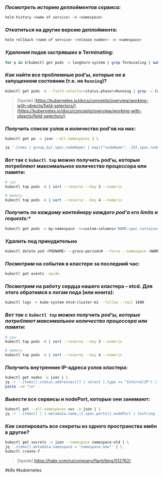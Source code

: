 
### *Посмотреть историю деплойментов сервиса:*
```bash
helm history <name of service> -n <namespace>
```
### *Откатиться* на другие версию деплоймента:
```bash
helm rollback <name of service> <release number> -n <namespace>
```
### *Удаления* подов застрявших в Terminating:
```bash
for p in $(kubectl get pods -n longhorn-system | grep Terminating | awk '{print $1}'); do kubectl delete pod $p -n longhorn-system --force --grace-period=0; done
```
### *Как* найти все проблемные pod'ы, которые не в запущенном состоянии (т.е. не `Running`)?
```bash
kubectl get pods -A --field-selector=status.phase!=Running | grep -v Complete
```
> [!quote]
[https://kubernetes.io/docs/concepts/overview/working-with-objects/field-selectors/](https://kubernetes.io/docs/concepts/overview/working-with-objects/field-selectors/)
### *Получить* список узлов и количество pod'ов на них:
```bash
kubectl get po -o json --all-namespaces | \

jq '.items | group_by(.spec.nodeName) | map({"nodeName": .[0].spec.nodeName, "count": length}) | sort_by(.count)'
```
### *Вот* так с `kubectl top` можно получить pod'ы, которые потребляют максимальное количество процессора или памяти:
```bash
# cpu
kubectl top pods -A | sort --reverse --key 3 --numeric

# memory
kubectl top pods -A | sort --reverse --key 4 --numeric
```
### *Получить по каждому контейнеру каждого pod'а его limits и requests:**
```bash
kubectl get pods -n my-namespace -o=custom-columns='NAME:spec.containers[*].name,MEMREQ:spec.containers[*].resources.requests.memory,MEMLIM:spec.containers[*].resources.limits.memory,CPUREQ:spec.containers[*].resources.requests.cpu,CPULIM:spec.containers[*].resources.limits.cpu'
```
### *Удалить* под принудительно
```bash
kubectl delete pod <PODNAME> --grace-period=0 --force --namespace <NAMESPACE>
```
### *Посмотрим* на события в кластере за последний час:
```bash
kubectl get events -owide
```
### *Посмотрим* на работу сердца нашего кластера – etcd. Для этого обратимся к логам пода (или юнита):
```bash
kubectl logs -n kube-system etcd-cluster-m1 --follow --tail 1000
```
### *Вот так с `kubectl top` можно получить pod'ы, которые потребляют максимальное количество процессора или памяти:*
```bash
# cpu
kubectl top pods -A | sort --reverse --key 3 --numeric

# memory
kubectl top pods -A | sort --reverse --key 4 --numeric
```
### *Получить* внутренние IP-адреса узлов кластера:
```bash
kubectl get nodes -o json | \
jq -r '.items[].status.addresses[]? | select (.type == "InternalIP") | .address' | \
paste -sd "\n" -
```
### *Вывести* все сервисы и nodePort, которые они занимают:
```bash
kubectl get --all-namespaces svc -o json | \
jq -r '.items[] | [.metadata.name,([.spec.ports[].nodePort | tostring ] | join("|"))]| @tsv'
```
### *Как* скопировать все секреты из одного пространства имён в другое?
```bash
kubectl get secrets -o json --namespace namespace-old | \
jq '.items[].metadata.namespace = "namespace-new"' | \
kubectl create-f -
```

> [!quote]
> https://habr.com/ru/company/flant/blog/512762/


#k8s #kubernetes
